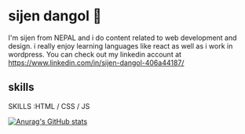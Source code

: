 # sijen dangol 👋

I'm sijen from NEPAL and i do content related to web development and design. i really enjoy learning languages like react as well as i work in wordpress. You can check out my linkedin account at https://www.linkedin.com/in/sijen-dangol-406a44187/
## skills 

SKILLS :HTML / CSS / JS 

[![Anurag's GitHub stats](https://github-readme-stats.vercel.app/api?username=sijen)](https://github.com/anuraghazra/github-readme-stats)
